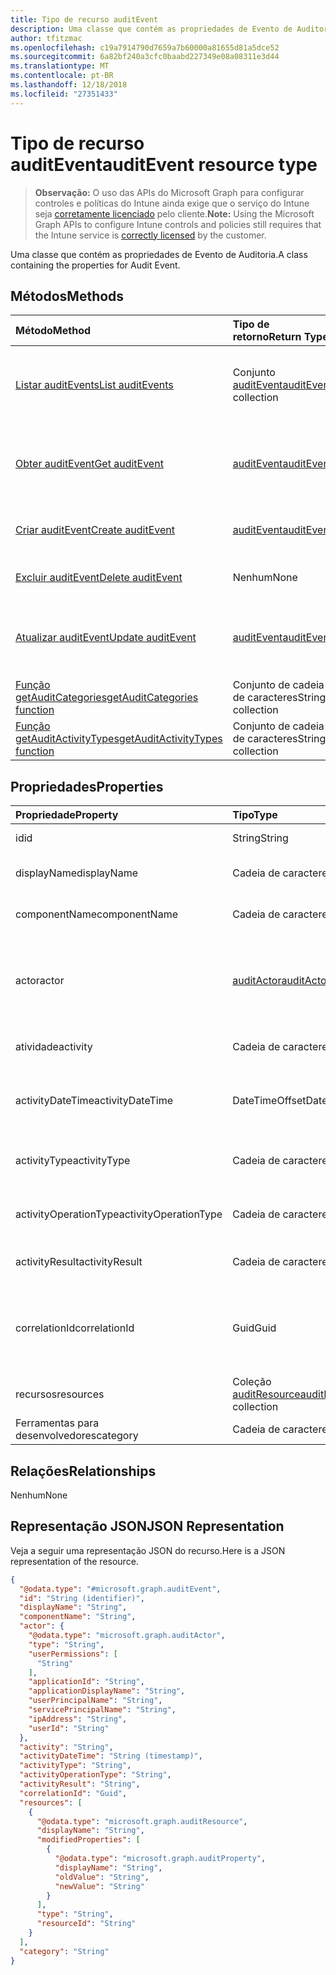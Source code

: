 ```yaml
---
title: Tipo de recurso auditEvent
description: Uma classe que contém as propriedades de Evento de Auditoria.
author: tfitzmac
ms.openlocfilehash: c19a7914790d7659a7b60000a81655d81a5dce52
ms.sourcegitcommit: 6a82bf240a3cfc0baabd227349e08a08311e3d44
ms.translationtype: MT
ms.contentlocale: pt-BR
ms.lasthandoff: 12/18/2018
ms.locfileid: "27351433"
---
```

# <a name="auditevent-resource-type"></a><span data-ttu-id="b9a94-103">Tipo de recurso auditEvent</span><span class="sxs-lookup"><span data-stu-id="b9a94-103">auditEvent resource type</span></span>

> <span data-ttu-id="b9a94-104">**Observação:** O uso das APIs do Microsoft Graph para configurar controles e políticas do Intune ainda exige que o serviço do Intune seja [corretamente licenciado](https://go.microsoft.com/fwlink/?linkid=839381) pelo cliente.</span><span class="sxs-lookup"><span data-stu-id="b9a94-104">**Note:** Using the Microsoft Graph APIs to configure Intune controls and policies still requires that the Intune service is [correctly licensed](https://go.microsoft.com/fwlink/?linkid=839381) by the customer.</span></span>

<span data-ttu-id="b9a94-105">Uma classe que contém as propriedades de Evento de Auditoria.</span><span class="sxs-lookup"><span data-stu-id="b9a94-105">A class containing the properties for Audit Event.</span></span>
## <a name="methods"></a><span data-ttu-id="b9a94-106">Métodos</span><span class="sxs-lookup"><span data-stu-id="b9a94-106">Methods</span></span>
|<span data-ttu-id="b9a94-107">Método</span><span class="sxs-lookup"><span data-stu-id="b9a94-107">Method</span></span>|<span data-ttu-id="b9a94-108">Tipo de retorno</span><span class="sxs-lookup"><span data-stu-id="b9a94-108">Return Type</span></span>|<span data-ttu-id="b9a94-109">Descrição</span><span class="sxs-lookup"><span data-stu-id="b9a94-109">Description</span></span>|
|:---|:---|:---|
|[<span data-ttu-id="b9a94-110">Listar auditEvents</span><span class="sxs-lookup"><span data-stu-id="b9a94-110">List auditEvents</span></span>](../api/intune-auditing-auditevent-list.md)|<span data-ttu-id="b9a94-111">Conjunto [auditEvent](../resources/intune-auditing-auditevent.md)</span><span class="sxs-lookup"><span data-stu-id="b9a94-111">[auditEvent](../resources/intune-auditing-auditevent.md) collection</span></span>|<span data-ttu-id="b9a94-112">Listar propriedades e relações de objetos de [auditEvent](../resources/intune-auditing-auditevent.md).</span><span class="sxs-lookup"><span data-stu-id="b9a94-112">List properties and relationships of the [auditEvent](../resources/intune-auditing-auditevent.md) objects.</span></span>|
|[<span data-ttu-id="b9a94-113">Obter auditEvent</span><span class="sxs-lookup"><span data-stu-id="b9a94-113">Get auditEvent</span></span>](../api/intune-auditing-auditevent-get.md)|[<span data-ttu-id="b9a94-114">auditEvent</span><span class="sxs-lookup"><span data-stu-id="b9a94-114">auditEvent</span></span>](../resources/intune-auditing-auditevent.md)|<span data-ttu-id="b9a94-115">Ler propriedades e relações de objetos de[auditEvent](../resources/intune-auditing-auditevent.md).</span><span class="sxs-lookup"><span data-stu-id="b9a94-115">Read properties and relationships of the [auditEvent](../resources/intune-auditing-auditevent.md) object.</span></span>|
|[<span data-ttu-id="b9a94-116">Criar auditEvent</span><span class="sxs-lookup"><span data-stu-id="b9a94-116">Create auditEvent</span></span>](../api/intune-auditing-auditevent-create.md)|[<span data-ttu-id="b9a94-117">auditEvent</span><span class="sxs-lookup"><span data-stu-id="b9a94-117">auditEvent</span></span>](../resources/intune-auditing-auditevent.md)|<span data-ttu-id="b9a94-118">Criar um novo objeto de[auditEvent](../resources/intune-auditing-auditevent.md).</span><span class="sxs-lookup"><span data-stu-id="b9a94-118">Create a new [auditEvent](../resources/intune-auditing-auditevent.md) object.</span></span>|
|[<span data-ttu-id="b9a94-119">Excluir auditEvent</span><span class="sxs-lookup"><span data-stu-id="b9a94-119">Delete auditEvent</span></span>](../api/intune-auditing-auditevent-delete.md)|<span data-ttu-id="b9a94-120">Nenhum</span><span class="sxs-lookup"><span data-stu-id="b9a94-120">None</span></span>|<span data-ttu-id="b9a94-121">Excluir [auditEvent](../resources/intune-auditing-auditevent.md).</span><span class="sxs-lookup"><span data-stu-id="b9a94-121">Deletes a [auditEvent](../resources/intune-auditing-auditevent.md).</span></span>|
|[<span data-ttu-id="b9a94-122">Atualizar auditEvent</span><span class="sxs-lookup"><span data-stu-id="b9a94-122">Update auditEvent</span></span>](../api/intune-auditing-auditevent-update.md)|[<span data-ttu-id="b9a94-123">auditEvent</span><span class="sxs-lookup"><span data-stu-id="b9a94-123">auditEvent</span></span>](../resources/intune-auditing-auditevent.md)|<span data-ttu-id="b9a94-124">Atualizar as propriedades do objeto de [auditEvent](../resources/intune-auditing-auditevent.md).</span><span class="sxs-lookup"><span data-stu-id="b9a94-124">Update the properties of a [auditEvent](../resources/intune-auditing-auditevent.md) object.</span></span>|
|[<span data-ttu-id="b9a94-125">Função getAuditCategories</span><span class="sxs-lookup"><span data-stu-id="b9a94-125">getAuditCategories function</span></span>](../api/intune-auditing-auditevent-getauditcategories.md)|<span data-ttu-id="b9a94-126">Conjunto de cadeia de caracteres</span><span class="sxs-lookup"><span data-stu-id="b9a94-126">String collection</span></span>|<span data-ttu-id="b9a94-127">Ainda não documentado</span><span class="sxs-lookup"><span data-stu-id="b9a94-127">Not yet documented</span></span>|
|[<span data-ttu-id="b9a94-128">Função getAuditActivityTypes</span><span class="sxs-lookup"><span data-stu-id="b9a94-128">getAuditActivityTypes function</span></span>](../api/intune-auditing-auditevent-getauditactivitytypes.md)|<span data-ttu-id="b9a94-129">Conjunto de cadeia de caracteres</span><span class="sxs-lookup"><span data-stu-id="b9a94-129">String collection</span></span>|<span data-ttu-id="b9a94-130">Ainda não documentado</span><span class="sxs-lookup"><span data-stu-id="b9a94-130">Not yet documented</span></span>|

## <a name="properties"></a><span data-ttu-id="b9a94-131">Propriedades</span><span class="sxs-lookup"><span data-stu-id="b9a94-131">Properties</span></span>
|<span data-ttu-id="b9a94-132">Propriedade</span><span class="sxs-lookup"><span data-stu-id="b9a94-132">Property</span></span>|<span data-ttu-id="b9a94-133">Tipo</span><span class="sxs-lookup"><span data-stu-id="b9a94-133">Type</span></span>|<span data-ttu-id="b9a94-134">Descrição</span><span class="sxs-lookup"><span data-stu-id="b9a94-134">Description</span></span>|
|:---|:---|:---|
|<span data-ttu-id="b9a94-135">id</span><span class="sxs-lookup"><span data-stu-id="b9a94-135">id</span></span>|<span data-ttu-id="b9a94-136">String</span><span class="sxs-lookup"><span data-stu-id="b9a94-136">String</span></span>|<span data-ttu-id="b9a94-137">Chave da entidade.</span><span class="sxs-lookup"><span data-stu-id="b9a94-137">Key of the entity.</span></span>|
|<span data-ttu-id="b9a94-138">displayName</span><span class="sxs-lookup"><span data-stu-id="b9a94-138">displayName</span></span>|<span data-ttu-id="b9a94-139">Cadeia de caracteres</span><span class="sxs-lookup"><span data-stu-id="b9a94-139">String</span></span>|<span data-ttu-id="b9a94-140">Nome de exibição do evento.</span><span class="sxs-lookup"><span data-stu-id="b9a94-140">Event display name.</span></span>|
|<span data-ttu-id="b9a94-141">componentName</span><span class="sxs-lookup"><span data-stu-id="b9a94-141">componentName</span></span>|<span data-ttu-id="b9a94-142">Cadeia de caracteres</span><span class="sxs-lookup"><span data-stu-id="b9a94-142">String</span></span>|<span data-ttu-id="b9a94-143">Nome do componente.</span><span class="sxs-lookup"><span data-stu-id="b9a94-143">Component name.</span></span>|
|<span data-ttu-id="b9a94-144">actor</span><span class="sxs-lookup"><span data-stu-id="b9a94-144">actor</span></span>|[<span data-ttu-id="b9a94-145">auditActor</span><span class="sxs-lookup"><span data-stu-id="b9a94-145">auditActor</span></span>](../resources/intune-auditing-auditactor.md)|<span data-ttu-id="b9a94-146">Usuários e aplicativos do AAD associados com o evento de auditoria.</span><span class="sxs-lookup"><span data-stu-id="b9a94-146">AAD user and application that are associated with the audit event.</span></span>|
|<span data-ttu-id="b9a94-147">atividade</span><span class="sxs-lookup"><span data-stu-id="b9a94-147">activity</span></span>|<span data-ttu-id="b9a94-148">Cadeia de caracteres</span><span class="sxs-lookup"><span data-stu-id="b9a94-148">String</span></span>|<span data-ttu-id="b9a94-149">Nome amigável da atividade.</span><span class="sxs-lookup"><span data-stu-id="b9a94-149">Friendly name of the activity.</span></span>|
|<span data-ttu-id="b9a94-150">activityDateTime</span><span class="sxs-lookup"><span data-stu-id="b9a94-150">activityDateTime</span></span>|<span data-ttu-id="b9a94-151">DateTimeOffset</span><span class="sxs-lookup"><span data-stu-id="b9a94-151">DateTimeOffset</span></span>|<span data-ttu-id="b9a94-152">A hora e data em UTC em que a atividade foi executada.</span><span class="sxs-lookup"><span data-stu-id="b9a94-152">The date time in UTC when the activity was performed.</span></span>|
|<span data-ttu-id="b9a94-153">activityType</span><span class="sxs-lookup"><span data-stu-id="b9a94-153">activityType</span></span>|<span data-ttu-id="b9a94-154">Cadeia de caracteres</span><span class="sxs-lookup"><span data-stu-id="b9a94-154">String</span></span>|<span data-ttu-id="b9a94-155">O tipo de atividade que foi executada.</span><span class="sxs-lookup"><span data-stu-id="b9a94-155">The type of activity that was being performed.</span></span>|
|<span data-ttu-id="b9a94-156">activityOperationType</span><span class="sxs-lookup"><span data-stu-id="b9a94-156">activityOperationType</span></span>|<span data-ttu-id="b9a94-157">Cadeia de caracteres</span><span class="sxs-lookup"><span data-stu-id="b9a94-157">String</span></span>|<span data-ttu-id="b9a94-158">O tipo de operação HTTP da atividade.</span><span class="sxs-lookup"><span data-stu-id="b9a94-158">The HTTP operation type of the activity.</span></span>|
|<span data-ttu-id="b9a94-159">activityResult</span><span class="sxs-lookup"><span data-stu-id="b9a94-159">activityResult</span></span>|<span data-ttu-id="b9a94-160">Cadeia de caracteres</span><span class="sxs-lookup"><span data-stu-id="b9a94-160">String</span></span>|<span data-ttu-id="b9a94-161">O resultado da atividade.</span><span class="sxs-lookup"><span data-stu-id="b9a94-161">The result of the activity.</span></span>|
|<span data-ttu-id="b9a94-162">correlationId</span><span class="sxs-lookup"><span data-stu-id="b9a94-162">correlationId</span></span>|<span data-ttu-id="b9a94-163">Guid</span><span class="sxs-lookup"><span data-stu-id="b9a94-163">Guid</span></span>|<span data-ttu-id="b9a94-164">A ID da solicitação de cliente usada para correlacionar a atividade dentro do sistema.</span><span class="sxs-lookup"><span data-stu-id="b9a94-164">The client request Id that is used to correlate activity within the system.</span></span>|
|<span data-ttu-id="b9a94-165">recursos</span><span class="sxs-lookup"><span data-stu-id="b9a94-165">resources</span></span>|<span data-ttu-id="b9a94-166">Coleção [auditResource](../resources/intune-auditing-auditresource.md)</span><span class="sxs-lookup"><span data-stu-id="b9a94-166">[auditResource](../resources/intune-auditing-auditresource.md) collection</span></span>|<span data-ttu-id="b9a94-167">Recursos em modificação.</span><span class="sxs-lookup"><span data-stu-id="b9a94-167">Resources being modified.</span></span>|
|<span data-ttu-id="b9a94-168">Ferramentas para desenvolvedores</span><span class="sxs-lookup"><span data-stu-id="b9a94-168">category</span></span>|<span data-ttu-id="b9a94-169">Cadeia de caracteres</span><span class="sxs-lookup"><span data-stu-id="b9a94-169">String</span></span>|<span data-ttu-id="b9a94-170">Categoria de auditoria.</span><span class="sxs-lookup"><span data-stu-id="b9a94-170">Audit category.</span></span>|

## <a name="relationships"></a><span data-ttu-id="b9a94-171">Relações</span><span class="sxs-lookup"><span data-stu-id="b9a94-171">Relationships</span></span>
<span data-ttu-id="b9a94-172">Nenhum</span><span class="sxs-lookup"><span data-stu-id="b9a94-172">None</span></span>
## <a name="json-representation"></a><span data-ttu-id="b9a94-173">Representação JSON</span><span class="sxs-lookup"><span data-stu-id="b9a94-173">JSON Representation</span></span>
<span data-ttu-id="b9a94-174">Veja a seguir uma representação JSON do recurso.</span><span class="sxs-lookup"><span data-stu-id="b9a94-174">Here is a JSON representation of the resource.</span></span>
<!-- {
  "blockType": "resource",
  "keyProperty": "id",
  "@odata.type": "microsoft.graph.auditEvent"
}
-->
``` json
{
  "@odata.type": "#microsoft.graph.auditEvent",
  "id": "String (identifier)",
  "displayName": "String",
  "componentName": "String",
  "actor": {
    "@odata.type": "microsoft.graph.auditActor",
    "type": "String",
    "userPermissions": [
      "String"
    ],
    "applicationId": "String",
    "applicationDisplayName": "String",
    "userPrincipalName": "String",
    "servicePrincipalName": "String",
    "ipAddress": "String",
    "userId": "String"
  },
  "activity": "String",
  "activityDateTime": "String (timestamp)",
  "activityType": "String",
  "activityOperationType": "String",
  "activityResult": "String",
  "correlationId": "Guid",
  "resources": [
    {
      "@odata.type": "microsoft.graph.auditResource",
      "displayName": "String",
      "modifiedProperties": [
        {
          "@odata.type": "microsoft.graph.auditProperty",
          "displayName": "String",
          "oldValue": "String",
          "newValue": "String"
        }
      ],
      "type": "String",
      "resourceId": "String"
    }
  ],
  "category": "String"
}
```



